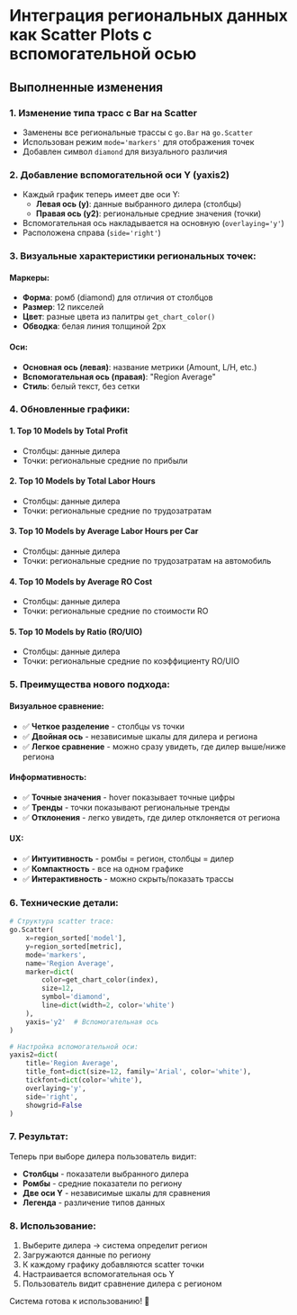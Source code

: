 # Интеграция региональных данных как Scatter Plots с вспомогательной осью

## Выполненные изменения

### 1. **Изменение типа трасс с Bar на Scatter**
- Заменены все региональные трассы с `go.Bar` на `go.Scatter`
- Использован режим `mode='markers'` для отображения точек
- Добавлен символ `diamond` для визуального различия

### 2. **Добавление вспомогательной оси Y (yaxis2)**
- Каждый график теперь имеет две оси Y:
  - **Левая ось (y)**: данные выбранного дилера (столбцы)
  - **Правая ось (y2)**: региональные средние значения (точки)
- Вспомогательная ось накладывается на основную (`overlaying='y'`)
- Расположена справа (`side='right'`)

### 3. **Визуальные характеристики региональных точек:**

#### **Маркеры:**
- **Форма**: ромб (diamond) для отличия от столбцов
- **Размер**: 12 пикселей
- **Цвет**: разные цвета из палитры `get_chart_color()`
- **Обводка**: белая линия толщиной 2px

#### **Оси:**
- **Основная ось (левая)**: название метрики (Amount, L/H, etc.)
- **Вспомогательная ось (правая)**: "Region Average"
- **Стиль**: белый текст, без сетки

### 4. **Обновленные графики:**

#### **1. Top 10 Models by Total Profit**
- Столбцы: данные дилера
- Точки: региональные средние по прибыли

#### **2. Top 10 Models by Total Labor Hours**
- Столбцы: данные дилера
- Точки: региональные средние по трудозатратам

#### **3. Top 10 Models by Average Labor Hours per Car**
- Столбцы: данные дилера
- Точки: региональные средние по трудозатратам на автомобиль

#### **4. Top 10 Models by Average RO Cost**
- Столбцы: данные дилера
- Точки: региональные средние по стоимости RO

#### **5. Top 10 Models by Ratio (RO/UIO)**
- Столбцы: данные дилера
- Точки: региональные средние по коэффициенту RO/UIO

### 5. **Преимущества нового подхода:**

#### **Визуальное сравнение:**
- ✅ **Четкое разделение** - столбцы vs точки
- ✅ **Двойная ось** - независимые шкалы для дилера и региона
- ✅ **Легкое сравнение** - можно сразу увидеть, где дилер выше/ниже региона

#### **Информативность:**
- ✅ **Точные значения** - hover показывает точные цифры
- ✅ **Тренды** - точки показывают региональные тренды
- ✅ **Отклонения** - легко увидеть, где дилер отклоняется от региона

#### **UX:**
- ✅ **Интуитивность** - ромбы = регион, столбцы = дилер
- ✅ **Компактность** - все на одном графике
- ✅ **Интерактивность** - можно скрыть/показать трассы

### 6. **Технические детали:**

```python
# Структура scatter trace:
go.Scatter(
    x=region_sorted['model'],
    y=region_sorted[metric],
    mode='markers',
    name='Region Average',
    marker=dict(
        color=get_chart_color(index),
        size=12,
        symbol='diamond',
        line=dict(width=2, color='white')
    ),
    yaxis='y2'  # Вспомогательная ось
)

# Настройка вспомогательной оси:
yaxis2=dict(
    title='Region Average',
    title_font=dict(size=12, family='Arial', color='white'),
    tickfont=dict(color='white'),
    overlaying='y',
    side='right',
    showgrid=False
)
```

### 7. **Результат:**

Теперь при выборе дилера пользователь видит:
- **Столбцы** - показатели выбранного дилера
- **Ромбы** - средние показатели по региону
- **Две оси Y** - независимые шкалы для сравнения
- **Легенда** - различение типов данных

### 8. **Использование:**

1. Выберите дилера → система определит регион
2. Загружаются данные по региону
3. К каждому графику добавляются scatter точки
4. Настраивается вспомогательная ось Y
5. Пользователь видит сравнение дилера с регионом

Система готова к использованию! 🎯

